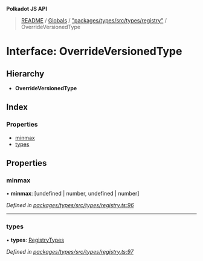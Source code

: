 **Polkadot JS API**

> [README](../README.md) / [Globals](../globals.md) / ["packages/types/src/types/registry"](../modules/_packages_types_src_types_registry_.md) / OverrideVersionedType

# Interface: OverrideVersionedType

## Hierarchy

* **OverrideVersionedType**

## Index

### Properties

* [minmax](_packages_types_src_types_registry_.overrideversionedtype.md#minmax)
* [types](_packages_types_src_types_registry_.overrideversionedtype.md#types)

## Properties

### minmax

•  **minmax**: [undefined \| number, undefined \| number]

*Defined in [packages/types/src/types/registry.ts:96](https://github.com/polkadot-js/api/blob/9d548f787/packages/types/src/types/registry.ts#L96)*

___

### types

•  **types**: [RegistryTypes](../modules/_packages_types_src_types_registry_.md#registrytypes)

*Defined in [packages/types/src/types/registry.ts:97](https://github.com/polkadot-js/api/blob/9d548f787/packages/types/src/types/registry.ts#L97)*
